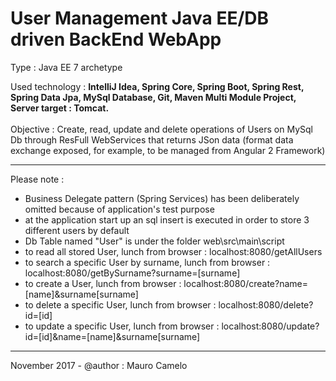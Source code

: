 # User Management Java EE/DB driven BackEnd WebApp

Type : Java EE 7 archetype 

Used technology : <b>IntelliJ Idea, Spring Core, Spring Boot, Spring Rest, Spring Data Jpa, MySql Database, Git, Maven Multi Module Project, Server target : Tomcat.</b>
<br><br>
Objective : Create, read, update and delete operations of Users on MySql Db through ResFull WebServices that returns JSon data (format data exchange exposed, for example, to be managed from Angular 2 Framework)
____________________________________

Please note :

- Business Delegate pattern (Spring Services) has been deliberately omitted because of application's test purpose
- at the application start up an sql insert is executed in order to store 3 different users by default
- Db Table named "User" is under the folder web\src\main\script
- to read all stored User, lunch from browser : localhost:8080/getAllUsers
- to search a specific User by surname, lunch from browser : localhost:8080/getBySurname?surname=[surname]
- to create a User, lunch from browser : localhost:8080/create?name=[name]&surname[surname]
- to delete a specific User, lunch from browser : localhost:8080/delete?id=[id]
- to update a specific User, lunch from browser : localhost:8080/update?id=[id]&name=[name]&surname[surname]

____________________________________

November 2017 - @author : Mauro Camelo
